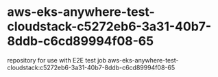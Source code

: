 # aws-eks-anywhere-test-cloudstack-c5272eb6-3a31-40b7-8ddb-c6cd89994f08-65
repository for use with E2E test job aws-eks-anywhere-test-cloudstack:c5272eb6-3a31-40b7-8ddb-c6cd89994f08-65
